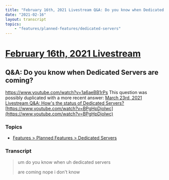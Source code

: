 ```yaml
---
title: "February 16th, 2021 Livestream Q&A: Do you know when Dedicated Servers are coming?"
date: "2021-02-16"
layout: transcript
topics:
    - "features/planned-features/dedicated-servers"
---
```

# [February 16th, 2021 Livestream](../2021-02-16.md)
## Q&A: Do you know when Dedicated Servers are coming?
https://www.youtube.com/watch?v=1a6aeBB1rPs
This question was possibly duplicated with a more recent answer: [March 23rd, 2021 Livestream Q&A: How's the status of Dedicated Servers?](./yt-BPgHpDjoIwc.md) [https://www.youtube.com/watch?v=BPgHpDjoIwc](https://www.youtube.com/watch?v=BPgHpDjoIwc)


### Topics
* [Features > Planned Features > Dedicated Servers](../topics/features/planned-features/dedicated-servers.md)

### Transcript

> um do you know when uh dedicated servers
>
> are coming nope i don't know
